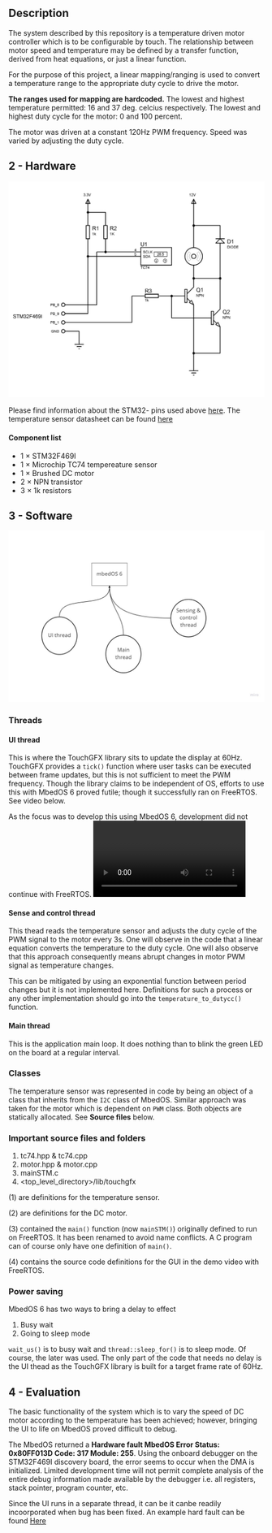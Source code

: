 
## Description
The system described by this repository is a temperature driven motor controller which is to be configurable by touch. The relationship between motor speed and temperature may be defined by a transfer function, derived from heat equations, or just a linear function.

For the purpose of this project, a linear mapping/ranging is used to convert a temperature range to the appropriate duty cycle to drive the motor.

**The ranges used for mapping are hardcoded.**
The lowest and highest temperature permitted: 16 and 37 deg. celcius respectively.
The lowest and highest duty cycle for the motor: 0 and 100 percent.

The motor was driven at a constant 120Hz PWM frequency. Speed was varied by adjusting the duty cycle.

## 2 - Hardware
![Circuit diagram](assets/cem7058.bmp)

Please find information about the STM32- pins used above [here](https://os.mbed.com/platforms/ST-Discovery-F469NI/).
The temperature sensor datasheet can be found [here](https://www.microchip.com/en-us/product/TC74)

#### Component list
* 1 × STM32F469I
* 1 × Microchip TC74 tempereature sensor
* 1 × Brushed DC motor
* 2 × NPN transistor 
* 3 × 1k resistors

## 3 - Software
![Code overview](assets/ApplicationStructure.jpg)

### Threads
#### UI thread
This is where the TouchGFX library sits to update the display at 60Hz. TouchGFX provides a `tick()` function where user tasks can be executed between frame updates, but this is not sufficient to meet the PWM frequency. Though the library claims to be independent of OS, efforts to use this with MbedOS 6 proved futile; though it successfully ran on FreeRTOS. See video below.

As the focus was to develop this using MbedOS 6, development did not continue with FreeRTOS.
![FreeRTOS](assets/CEM7058.mp4)

#### Sense and control thread
This thead reads the temperature sensor and adjusts the duty cycle of the PWM signal to the motor every 3s. One will observe in the code that a linear equation converts the temperature to the duty cycle. One will also observe that this approach consequently means abrupt changes in motor PWM signal as temperature changes.

This can be mitigated by using an exponential function between period changes but it is not implemented here. Definitions for such a process or any other implementation should go into the `temperature_to_dutycc()` function.

#### Main thread
This is the application main loop. It does nothing than to blink the green LED on the board at a regular interval.

### Classes
The temperature sensor was represented in code by being an object of a class that inherits from the `I2C` class of MbedOS. Similar approach was taken for the motor which is dependent on `PWM` class. Both objects are statically allocated. See **Source files** below.

### Important source files and folders
1. tc74.hpp & tc74.cpp
2. motor.hpp & motor.cpp
3. mainSTM.c
4. <top_level_directory>/lib/touchgfx

(1) are definitions for the temperature sensor.

(2) are definitions for the DC motor.

(3) contained the `main()` function (now `mainSTM()`) originally defined to run on FreeRTOS. It has been renamed to avoid name conflicts. A C program can of course only have one definition of `main()`.

(4) contains the source code definitions for the GUI in the demo video with FreeRTOS.

### Power saving
MbedOS 6 has two ways to bring a delay to effect
1. Busy wait
2. Going to sleep mode

`wait_us()` is to busy wait and `thread::sleep_for()` is to sleep mode. Of course, the later was used. The only part of the code that needs no delay is the UI thead as the TouchGFX library is built for a target frame rate of 60Hz.

## 4 - Evaluation
The basic functionality of the system which is to vary the speed of DC motor according to the temperature has been achieved; however, bringing the UI to life on MbedOS proved difficult to debug. 

The MbedOS returned a **Hardware fault MbedOS Error Status: 0x80FF013D Code: 317 Module: 255**. Using the onboard debugger on the STM32F469I discovery board, the error seems to occur when the DMA is initialized. Limited development time will not permit complete analysis of the entire debug information made available by the debugger i.e. all registers, stack pointer, program counter, etc.

Since the UI runs in a separate thread, it can be it canbe readily incoorporated when bug has been fixed. An example hard fault can be found [Here](https://community.st.com/s/question/0D53W00000557ZoSAI/hardfault-with-touchgfx-)
